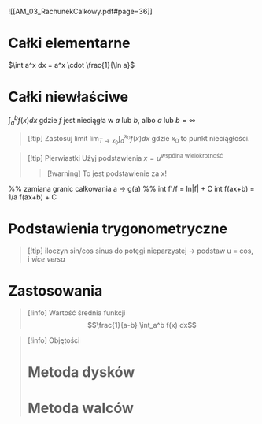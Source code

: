 

![[AM_03_RachunekCalkowy.pdf#page=36]]

# Całki elementarne
$\int a^x dx = a^x \cdot \frac{1}{\ln a}$
# Całki niewłaściwe
$\int_a^b f(x)dx$ gdzie $f$ jest nieciągła w $a$ lub $b$, albo $a$ lub $b = \infty$
>[!tip] Zastosuj limit
>$\lim_{T \to x_0} \int_a^{x_0}f(x)dx$ gdzie $x_0$ to punkt nieciągłości.
 
>[!tip] Pierwiastki
>Użyj podstawienia $x = u^\text{wspólna wielokrotność}$
>>[!warning] To jest podstawienie za x!

%% zamiana granic całkowania a -> g(a) %%
int f'/f = ln|f| + C
int f(ax+b) = 1/a f(ax+b) + C
# Podstawienia trygonometryczne
>[!tip] iloczyn sin/cos
>sinus do potęgi nieparzystej -> podstaw u = cos, i *vice versa*

# Zastosowania
>[!info] Wartość średnia funkcji 
>$$\frac{1}{a-b} \int_a^b f(x) dx$$

>[!info] Objętości
># Metoda dysków
>
># Metoda walców